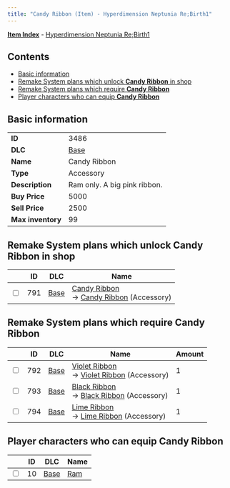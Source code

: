 ```yaml
---
title: "Candy Ribbon (Item) - Hyperdimension Neptunia Re;Birth1"
---
```


[**Item Index**](/neptunia/rb1/item/index.html) - [Hyperdimension Neptunia Re;Birth1](/neptunia/rb1)

## Contents

- [Basic information](#basic-information)
- [Remake System plans which unlock **Candy Ribbon** in shop](#remake-system-plans-which-unlock-candy-ribbon-in-shop)
- [Remake System plans which require **Candy Ribbon**](#remake-system-plans-which-require-candy-ribbon)
- [Player characters who can equip **Candy Ribbon**](#player-characters-who-can-equip-candy-ribbon)

## Basic information

|   |   |
| -- | -- |
| **ID** | 3486 |
| **DLC** | [Base](/neptunia/rb1/dlc/1-base.html) |
| **Name** | Candy Ribbon |
| **Type** | Accessory |
| **Description** | Ram only. A big pink ribbon. |
| **Buy Price** | 5000 |
| **Sell Price** | 2500 |
| **Max inventory** | 99 |

## Remake System plans which unlock **Candy Ribbon** in shop

|    | ID | DLC | Name |
| -- | -- | --- | ---- |
| <input type="checkbox" id="rb1-remake-1-791" class="trackbox" /> | 791 | [Base](/neptunia/rb1/dlc/1-base.html) | [Candy Ribbon](/neptunia/rb1/remake/1-791-candy-ribbon.html)<br />→ [Candy Ribbon](/neptunia/rb1/item/1-3486-candy-ribbon.html) (Accessory) |

## Remake System plans which require **Candy Ribbon**

|    | ID | DLC | Name | Amount |
| -- | -- | --- | ---- | ------ |
| <input type="checkbox" id="rb1-remake-1-792" class="trackbox" /> | 792 | [Base](/neptunia/rb1/dlc/1-base.html) | [Violet Ribbon](/neptunia/rb1/remake/1-792-violet-ribbon.html)<br />→ [Violet Ribbon](/neptunia/rb1/item/1-3487-violet-ribbon.html) (Accessory) | 1 |
| <input type="checkbox" id="rb1-remake-1-793" class="trackbox" /> | 793 | [Base](/neptunia/rb1/dlc/1-base.html) | [Black Ribbon](/neptunia/rb1/remake/1-793-black-ribbon.html)<br />→ [Black Ribbon](/neptunia/rb1/item/1-3488-black-ribbon.html) (Accessory) | 1 |
| <input type="checkbox" id="rb1-remake-1-794" class="trackbox" /> | 794 | [Base](/neptunia/rb1/dlc/1-base.html) | [Lime Ribbon](/neptunia/rb1/remake/1-794-lime-ribbon.html)<br />→ [Lime Ribbon](/neptunia/rb1/item/1-3489-lime-ribbon.html) (Accessory) | 1 |

## Player characters who can equip **Candy Ribbon**

|    | ID | DLC | Name |
| -- | -- | --- | ---- |
| <input type="checkbox" id="rb1-player-1-10" class="trackbox" /> | 10 | [Base](/neptunia/rb1/dlc/1-base.html) | [Ram](/neptunia/rb1/player/1-10-ram.html) |